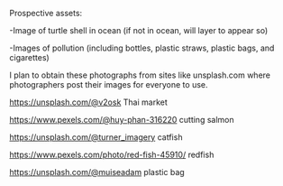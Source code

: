 Prospective assets: 


-Image of turtle shell in ocean (if not in ocean, will layer to appear so)

-Images of pollution (including bottles, plastic straws, plastic bags, and cigarettes)

I plan to obtain these photographs from sites like unsplash.com where photographers post their images for everyone to use.


https://unsplash.com/@v2osk Thai market

https://www.pexels.com/@huy-phan-316220 cutting salmon

https://unsplash.com/@turner_imagery catfish

https://www.pexels.com/photo/red-fish-45910/ redfish

https://unsplash.com/@muiseadam plastic bag
